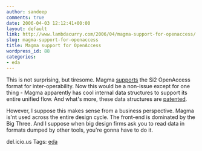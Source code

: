 ```yaml
---
author: sandeep
comments: true
date: 2006-04-03 12:12:41+00:00
layout: default
link: http://www.lambdacurry.com/2006/04/magma-support-for-openaccess/
slug: magma-support-for-openaccess
title: Magma support for OpenAccess
wordpress_id: 88
categories:
- eda
---
```


This is not surprising, but tiresome. Magma [supports](http://www.eetimes.com/news/design/showArticle.jhtml;jsessionid=5BGFKARP4I13GQSNDBCCKHSCJUMEKJVN?articleID=184417561) the Si2 OpenAccess format for inter-operability. Now this would be a non-issue except for one thing - Magma apparently  has cool internal data structures to support its entire unified flow. And what's more, these data structures are [patented](http://gauss.ffii.org/PatentView/EP1092201). 




However, I suppose this makes sense from a business perspective. Magma is'nt used across the entire design cycle. The front-end is dominated by the Big Three. And I suppose when big design firms ask you to read data in formats dumped by other tools, you're gonna have to do it.




del.icio.us Tags: [eda](http://del.icio.us/sss8ue/eda)




